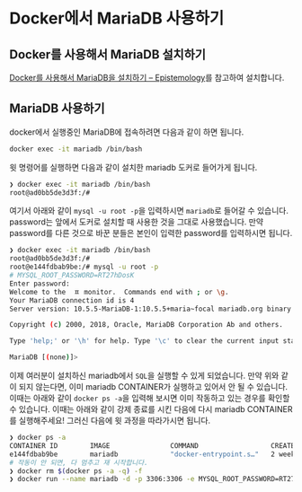 # Docker에서 MariaDB 사용하기

## Docker를 사용해서 MariaDB 설치하기

[Docker를 사용해서 MariaDB을 설치하기 – Epistemology](http://www.epistemology.pe.kr/2020/09/26/1293)를 참고하여 설치합니다.

## MariaDB 사용하기

docker에서 실행중인 MariaDB에 접속하려면 다음과 같이 하면 됩니다.

```bash
docker exec -it mariadb /bin/bash
```

윗 명령어를 실행하면 다음과 같이 설치한 mariadb 도커로 들어가게 됩니다.

```bash
❯ docker exec -it mariadb /bin/bash
root@ad0bb5de3d3f:/#
```

여기서 아래와 같이 `mysql -u root -p`을 입력하시면 `mariadb`로 들어갈 수 있습니다. password는 앞에서 도커로 설치할 때 사용한 것을 그대로 사용했습니다. 만약 password를 다른 것으로 바꾼 분들은 본인이 입력한 password를 입력하시면 됩니다.

```bash
❯ docker exec -it mariadb /bin/bash
root@ad0bb5de3d3f:/#
root@e144fdbab9be:/# mysql -u root -p
# MYSQL_ROOT_PASSWORD=RT27hDosK
Enter password:
Welcome to the  ㅍ monitor.  Commands end with ; or \g.
Your MariaDB connection id is 4
Server version: 10.5.5-MariaDB-1:10.5.5+maria~focal mariadb.org binary distribution

Copyright (c) 2000, 2018, Oracle, MariaDB Corporation Ab and others.

Type 'help;' or '\h' for help. Type '\c' to clear the current input statement.

MariaDB [(none)]>
```

이제 여러분이 설치하신 mariadb에서 `SQL`을 실행할 수 있게 되었습니다. 만약 위와 같이 되지 않는다면, 이미 mariadb CONTAINER가 실행하고 있어서 안 될 수 있습니다. 이때는 아래와 같이 `docker ps -a`을 입력해 보시면 이미 작동하고 있는 경우를 확인할 수 있습니다. 이때는 아래와 같이 강제 종료를 시킨 다음에 다시 mariadb CONTAINER를 실행해주세요! 그러신 다음에 윗 과정을 따라가시면 됩니다.

```bash
❯ docker ps -a
CONTAINER ID        IMAGE               COMMAND                  CREATED             STATUS                  PORTS                    NAMES
e144fdbab9be        mariadb             "docker-entrypoint.s…"   2 weeks ago         Exited (0) 7 days ago   0.0.0.0:3306->3306/tcp   mariadb
# 작동이 안 되면, 다 멈추고 재 시작합니다.
❯ docker rm $(docker ps -a -q) -f
❯ docker run --name mariadb -d -p 3306:3306 -e MYSQL_ROOT_PASSWORD=RT27hDosK mariadb
```
